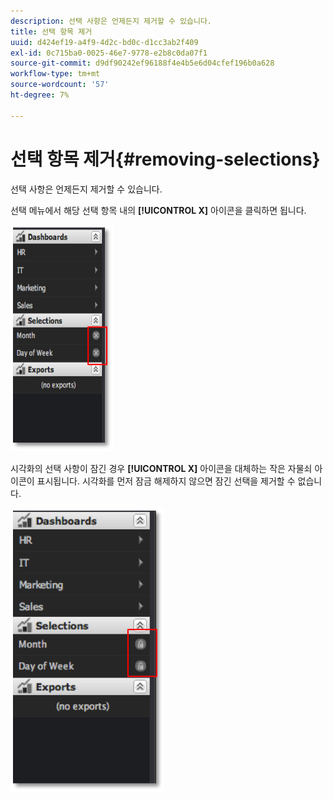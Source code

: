 ```yaml
---
description: 선택 사항은 언제든지 제거할 수 있습니다.
title: 선택 항목 제거
uuid: d424ef19-a4f9-4d2c-bd0c-d1cc3ab2f409
exl-id: 0c715ba0-0025-46e7-9778-e2b8c0da07f1
source-git-commit: d9df90242ef96188f4e4b5e6d04cfef196b0a628
workflow-type: tm+mt
source-wordcount: '57'
ht-degree: 7%

---
```


# 선택 항목 제거{#removing-selections}

선택 사항은 언제든지 제거할 수 있습니다.

선택 메뉴에서 해당 선택 항목 내의 **[!UICONTROL X]** 아이콘을 클릭하면 됩니다.

![](assets/selection_remove.png)

시각화의 선택 사항이 잠긴 경우 **[!UICONTROL X]** 아이콘을 대체하는 작은 자물쇠 아이콘이 표시됩니다. 시각화를 먼저 잠금 해제하지 않으면 잠긴 선택을 제거할 수 없습니다.

![](assets/selection_remove_locked.png)
